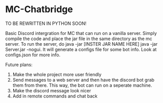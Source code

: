 # MC-Chatbridge

TO BE REWRITTEN IN PYTHON SOON!

Basic Discord intergration for MC that can run on a vanilla server. Simply compile the code and place the jar file in the same directory as the mc server. To run the server, do java -jar [INSTER JAR NAME HERE] java -jar Server.jar -nogui. It will generate a configs file for some bot info. Look at configs.json for more info.

Future plans: 
1) Make the whole project more user friendly
2) Send messages to a web server and then have the discord bot grab them from there. This way, the bot can run on a seperate machine.
3) Make the discord message look nicer
4) Add in remote commands and chat back
